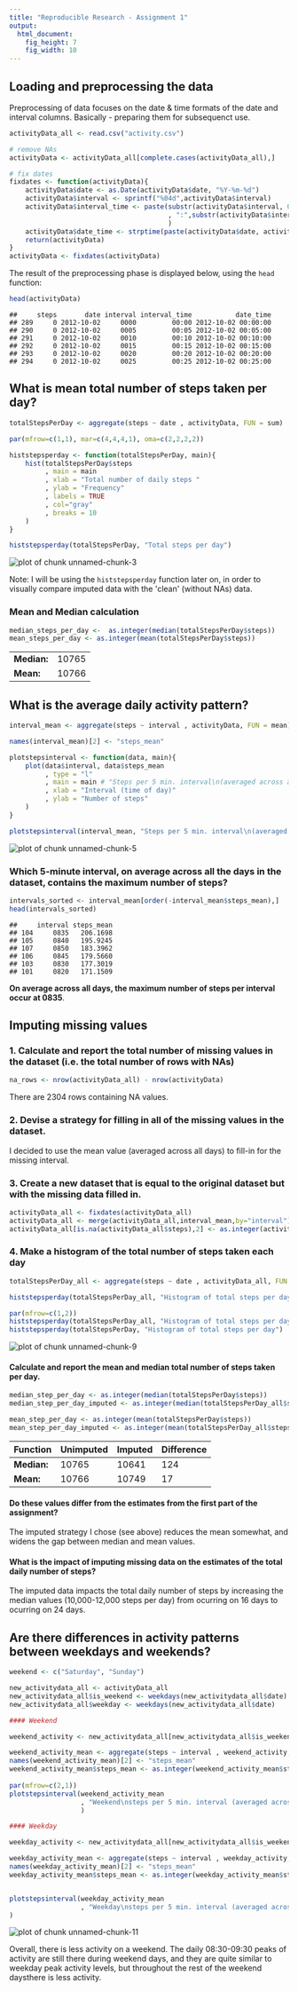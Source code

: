 ```yaml
---
title: "Reproducible Research - Assignment 1"
output:
  html_document:
    fig_height: 7
    fig_width: 10
---
```



## Loading and preprocessing the data

Preprocessing of data focuses on the date & time formats of the date and interval columns. Basically - preparing them for subsequenct use.



```r
activityData_all <- read.csv("activity.csv")

# remove NAs
activityData <- activityData_all[complete.cases(activityData_all),]

# fix dates
fixdates <- function(activityData){
    activityData$date <- as.Date(activityData$date, "%Y-%m-%d")
    activityData$interval <- sprintf("%04d",activityData$interval)
    activityData$interval_time <- paste(substr(activityData$interval, 0, 2)
                                        , ":",substr(activityData$interval, 3, 4), sep=""
                                        )
    activityData$date_time <- strptime(paste(activityData$date, activityData$interval_time), "%Y-%m-%d %H:%M")
    return(activityData)
}
activityData <- fixdates(activityData)
```

The result of the preprocessing phase is displayed below, using the ```head``` function:


```r
head(activityData)
```

```
##     steps       date interval interval_time           date_time
## 289     0 2012-10-02     0000         00:00 2012-10-02 00:00:00
## 290     0 2012-10-02     0005         00:05 2012-10-02 00:05:00
## 291     0 2012-10-02     0010         00:10 2012-10-02 00:10:00
## 292     0 2012-10-02     0015         00:15 2012-10-02 00:15:00
## 293     0 2012-10-02     0020         00:20 2012-10-02 00:20:00
## 294     0 2012-10-02     0025         00:25 2012-10-02 00:25:00
```


## What is mean total number of steps taken per day?


```r
totalStepsPerDay <- aggregate(steps ~ date , activityData, FUN = sum) 

par(mfrow=c(1,1), mar=c(4,4,4,1), oma=c(2,2,2,2))

histstepsperday <- function(totalStepsPerDay, main){
    hist(totalStepsPerDay$steps
         , main = main 
         , xlab = "Total number of daily steps "
         , ylab = "Frequency"
         , labels = TRUE
         , col="gray"
         , breaks = 10
    )
}

histstepsperday(totalStepsPerDay, "Total steps per day")
```

![plot of chunk unnamed-chunk-3](figure/unnamed-chunk-3-1.png) 

Note: I will be using the ```histstepsperday``` function later on, in order to visually compare imputed data with the 'clean' (without NAs) data.

### Mean and Median calculation



```r
median_steps_per_day <-  as.integer(median(totalStepsPerDay$steps))
mean_steps_per_day <- as.integer(mean(totalStepsPerDay$steps))
```

|||
|--- |--- |
| **Median:** |10765 |
| **Mean:** | 10766|

 



## What is the average daily activity pattern?



```r
interval_mean <- aggregate(steps ~ interval , activityData, FUN = mean) 

names(interval_mean)[2] <- "steps_mean"

plotstepsinterval <- function(data, main){
    plot(data$interval, data$steps_mean
         , type = "l"
         , main = main # "Steps per 5 min. interval\n(averaged across all days)"
         , xlab = "Interval (time of day)"
         , ylab = "Number of steps"
    )
}

plotstepsinterval(interval_mean, "Steps per 5 min. interval\n(averaged across all days)")
```

![plot of chunk unnamed-chunk-5](figure/unnamed-chunk-5-1.png) 

### Which 5-minute interval, on average across all the days in the dataset, contains the maximum number of steps?


```r
intervals_sorted <- interval_mean[order(-interval_mean$steps_mean),] 
head(intervals_sorted)
```

```
##     interval steps_mean
## 104     0835   206.1698
## 105     0840   195.9245
## 107     0850   183.3962
## 106     0845   179.5660
## 103     0830   177.3019
## 101     0820   171.1509
```

**On average across all days, the maximum number of steps per interval occur at 0835**.


## Imputing missing values


### 1. Calculate and report the total number of missing values in the dataset (i.e. the total number of rows with NAs)


```r
na_rows <- nrow(activityData_all) - nrow(activityData)
```
There are 2304 rows containing NA values.


### 2. Devise a strategy for filling in all of the missing values in the dataset.

I decided to use the mean value (averaged across all days) to fill-in for the missing interval.


### 3. Create a new dataset that is equal to the original dataset but with the missing data filled in.



```r
activityData_all <- fixdates(activityData_all)
activityData_all <- merge(activityData_all,interval_mean,by="interval")
activityData_all[is.na(activityData_all$steps),2] <- as.integer(activityData_all[is.na(activityData_all$steps),6])
```


### 4. Make a histogram of the total number of steps taken each day




```r
totalStepsPerDay_all <- aggregate(steps ~ date , activityData_all, FUN = sum) 

histstepsperday(totalStepsPerDay_all, "Histogram of total steps per day\n(with imputed missing values)")

par(mfrow=c(1,2))
histstepsperday(totalStepsPerDay_all, "Histogram of total steps per day\n(with imputed missing values)")
histstepsperday(totalStepsPerDay, "Histogram of total steps per day")
```

![plot of chunk unnamed-chunk-9](figure/unnamed-chunk-9-1.png) 


#### Calculate and report the mean and median total number of steps taken per day. 


```r
median_step_per_day <- as.integer(median(totalStepsPerDay$steps))
median_step_per_day_imputed <- as.integer(median(totalStepsPerDay_all$steps))

mean_step_per_day <- as.integer(mean(totalStepsPerDay$steps))
mean_step_per_day_imputed <- as.integer(mean(totalStepsPerDay_all$steps))
```

|Function| Unimputed | Imputed | Difference |
|--- |--- |---|---|
| **Median:** |10765 | 10641| 124 |
| **Mean:** | 10766| 10749 | 17| 


#### Do these values differ from the estimates from the first part of the assignment?  

The imputed strategy I chose (see above) reduces the mean somewhat, and widens the gap between median and mean values.

#### What is the impact of imputing missing data on the estimates of the total daily number of steps?

The imputed data impacts the total daily number of steps by increasing the median values (10,000-12,000 steps per day) from ocurring on 16 days to ocurring on 24 days.

## Are there differences in activity patterns between weekdays and weekends?


```r
weekend <- c("Saturday", "Sunday")

new_activitydata_all <- activityData_all
new_activitydata_all$is_weekend <- weekdays(new_activitydata_all$date) %in% weekend
new_activitydata_all$weekday <- weekdays(new_activitydata_all$date)

#### Weekend

weekend_activity <- new_activitydata_all[new_activitydata_all$is_weekend == TRUE,]

weekend_activity_mean <- aggregate(steps ~ interval , weekend_activity, FUN = mean) 
names(weekend_activity_mean)[2] <- "steps_mean"
weekend_activity_mean$steps_mean <- as.integer(weekend_activity_mean$steps_mean)
    
par(mfrow=c(2,1))
plotstepsinterval(weekend_activity_mean
                  , "Weekend\nsteps per 5 min. interval (averaged across all days)"
                  )

#### Weekday

weekday_activity <- new_activitydata_all[new_activitydata_all$is_weekend == FALSE,]

weekday_activity_mean <- aggregate(steps ~ interval , weekday_activity, FUN = mean) 
names(weekday_activity_mean)[2] <- "steps_mean"
weekday_activity_mean$steps_mean <- as.integer(weekday_activity_mean$steps_mean)


plotstepsinterval(weekday_activity_mean
                  , "Weekday\nsteps per 5 min. interval (averaged across all days)"
)
```

![plot of chunk unnamed-chunk-11](figure/unnamed-chunk-11-1.png) 

Overall, there is less activity on a weekend. The daily 08:30-09:30 peaks of activity are still there during weekend days, and they are quite similar to weekday peak activity levels, but throughout the rest of the weekend daysthere is less activity.

